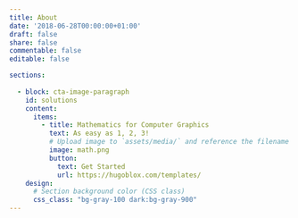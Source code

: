 ```yaml
---
title: About
date: '2018-06-28T00:00:00+01:00'
draft: false
share: false
commentable: false
editable: false

sections:
  
  - block: cta-image-paragraph
    id: solutions
    content:
      items:
        - title: Mathematics for Computer Graphics
          text: As easy as 1, 2, 3!
          # Upload image to `assets/media/` and reference the filename here
          image: math.png
          button:
            text: Get Started
            url: https://hugoblox.com/templates/
    design:
      # Section background color (CSS class)
      css_class: "bg-gray-100 dark:bg-gray-900"
---
```

